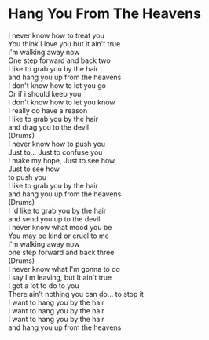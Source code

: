 # Hang You From The Heavens

I never know how to treat you  
You think I love you but it ain't true  
I'm walking away now  
One step forward and back two  
I like to grab you by the hair  
and hang you up from the heavens  
I don't know how to let you go  
Or if i should keep you  
I don't know how to let you know  
I really do have a reason  
I like to grab you by the hair  
and drag you to the devil  
(Drums)  
I never know how to push you  
Just to... Just to confuse you  
I make my hope, Just to see how  
Just to see how  
to push you  
I like to grab you by the hair  
and hang you up from the heavens  
(Drums)  
I 'd like to grab you by the hair  
and send you up to the devil  
I never know what mood you be  
You may be kind or cruel to me  
I'm walking away now  
one step forward and back three  
(Drums)  
I never know what I'm gonna to do  
I say I'm leaving, but It ain't true  
I got a lot to do to you  
There ain't nothing you can do... to stop it  
I want to hang you by the hair  
I want to hang you by the hair  
I want to hang you by the hair  
and hang you up from the heavens
